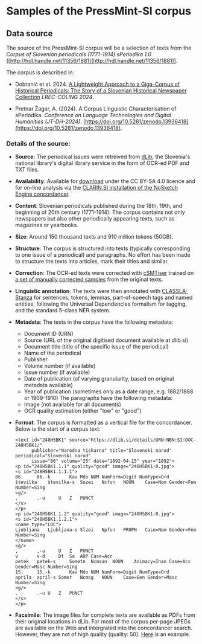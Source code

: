 # Samples of the PressMint-SI corpus

## Data source

The source of the PressMint-SI corpus will be a selection of texts from the
_Corpus of Slovenian periodicals (1771-1914) sPeriodika 1.0_
([http://hdl.handle.net/11356/1881](http://hdl.handle.net/11356/1881)).

The corpus is described in:

* Dobranić et al. 2024. [A Lightweight Approach to a Giga-Corpus of Historical Periodicals: The Story of a Slovenian Historical Newspaper Collection](https://aclanthology.org/2024.lrec-main.61/) *LREC-COLING 2024*.

* Pretnar Žagar, A. (2024). A Corpus Linguistic Characterisation of sPeriodika. *Conference on Language Technologies and Digital Humanities (JT-DH-2024)*. [https://doi.org/10.5281/zenodo.13936418](https://doi.org/10.5281/zenodo.13936418).


### Details of the source:

* __Source__: The periodical issues were retreived from [dLib](https://dlib.si), the Slovenia's national library's digital library service in
the form of OCR-ed PDF and TXT files.

* __Availability__: Available for [download](http://hdl.handle.net/11356/1881) under the CC BY-SA 4.0 licence and for on-line analysis via the [CLARIN.SI installation of the NoSketch Engine concordancer](https://www.clarin.si/ske/#dashboard?corpname=speriodika).

* __Content__: Slovenian periodicals published during the 18th, 19th, and beginning of 20th century (1771-1914). The corpus contains not only newspapers but also other periodically appearing texts, such as magazines or yearbooks.

* __Size__: Around 150 thousand texts and 910 million tokens (50GB).

* __Structure__: The corpus is structured into texts (typically corresponding to one issue of a periodical) and paragraphs. No effort has been made to structure the texts into articles, mark their titles and similar.

* __Correction__: The OCR-ed texts were corrected with [cSMTiser](https://github.com/clarinsi/csmtiser) trained on [a set of manually corrected samples](hdl.handle.net/11356/1907) from the original texts. 

* __Linguistic annotation__: The texts were then annotated with [CLASSLA-Stanza](https://github.com/clarinsi/classla) for sentences,  tokens, lemmas, part-of-speech tags and named entities, following the Universal Dependencies formalism for tagging, and the standard 5-class NER system.

* __Metadata__: The texts in the corpus have the following metadata:

    - Document ID (URN)
    - Source (URL of the original digitised document available at dlib.si)
    - Document title (title of the specific issue of the periodical) 
    - Name of the periodical
    - Publisher
    - Volume number (if available)
    - Issue number (if available)
    - Date of publication (of varying granularity, based on original metadata available)
    - Year of publication (sometimes only as a date range, e.g. 1882/1888 or 1909-1910)
    The paragraphs have the following metadata:
    - Image (not available for all documents)
    - OCR quality estimation (either "low" or "good")

* __Format__: The corpus is formatted as a vertical file for the concordancer. Below is the start of a corpus text:

    ```
    <text id="248H5BK1" source="https://dlib.si/details/URN:NBN:SI:DOC-248H5BK1/"
          publisher="Narodna tiskarna" title="Slovenski narod" periodical="Slovenski narod"
          issue="86" volume="25" date="1892-04-15" year="1892">
    <p id="248H5BK1.1.1" quality="good" image="248H5BK1-0.jpg">
    <s id="248H5BK1.1.1.1">
    86.		86.-k		Kav	Mdo	NUM	NumForm=Digit NumType=Ord
    številka	številka-s	Sozei	Ncfsn	NOUN	Case=Nom Gender=Fem Number=Sing
    <g/>
    .		.-u		U	Z	PUNCT	
    </s>
    </p>
    <p id="248H5BK1.1.2" quality="good" image="248H5BK1-0.jpg">
    <s id="248H5BK1.1.2.1">
    <name type="LOC">
    Ljubljana	Ljubljana-s	Slzei	Npfsn	PROPN	Case=Nom Gender=Fem Number=Sing
    </name>
    <g/>
    ,		,-u		U	Z	PUNCT	
    v		v-d		Dt	Sa	ADP	Case=Acc
    petek	petek-s		Sometn	Ncmsan	NOUN	Animacy=Inan Case=Acc Gender=Masc Number=Sing
    15.		15.-k		Kav	Mdo	NUM	NumForm=Digit NumType=Ord
    aprila	april-s	Somer	Ncmsg	NOUN	Case=Gen Gender=Masc Number=Sing
    <g/>
    .		.-u	U	Z	PUNCT	
    </s>
    </p>
    ```

* __Facsimile__: The image files for complete texts are available as PDFs from their original locations in dLib. For most of the corpus per-page JPEGs are available on the Web and intergrated into the concordancer search. However, they are not of high quality (quality: 50).
[Here](https://nl.ijs.si/inz/speriodika/4OVRPKTJ-2.jpg) is an example.

